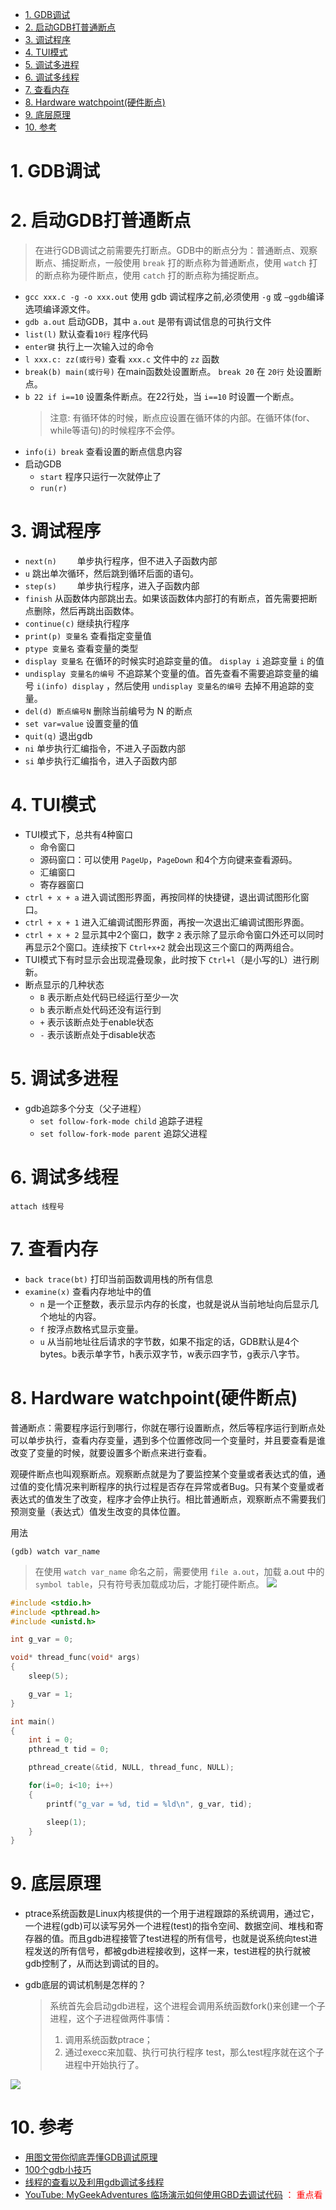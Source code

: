 <!--
 * @Author: JohnJeep
 * @Date: 2020-04-23 20:37:04
 * @LastEditTime: 2021-04-16 23:03:12
 * @LastEditors: Please set LastEditors
 * @Description: GDB、Makefile使用剖析
--> 

<!-- TOC -->

- [1. GDB调试](#1-gdb调试)
- [2. 启动GDB打普通断点](#2-启动gdb打普通断点)
- [3. 调试程序](#3-调试程序)
- [4. TUI模式](#4-tui模式)
- [5. 调试多进程](#5-调试多进程)
- [6. 调试多线程](#6-调试多线程)
- [7. 查看内存](#7-查看内存)
- [8. Hardware watchpoint(硬件断点)](#8-hardware-watchpoint硬件断点)
- [9. 底层原理](#9-底层原理)
- [10. 参考](#10-参考)

<!-- /TOC -->

# 1. GDB调试






# 2. 启动GDB打普通断点
> 在进行GDB调试之前需要先打断点。GDB中的断点分为：普通断点、观察断点、捕捉断点，一般使用 `break` 打的断点称为普通断点，使用 `watch` 打的断点称为硬件断点，使用 `catch` 打的断点称为捕捉断点。


- `gcc xxx.c -g -o xxx.out` 使用 gdb 调试程序之前,必须使用 `-g` 或 `–ggdb`编译选项编译源文件。
- `gdb a.out` 启动GDB，其中 `a.out` 是带有调试信息的可执行文件
- `list(l)`  默认查看`10行` 程序代码
- `enter键` 执行上一次输入过的命令
- `l xxx.c: zz(或行号)` 查看 `xxx.c` 文件中的 `zz` 函数
- `break(b) main(或行号)`   在main函数处设置断点。  `break 20`   在 `20行` 处设置断点。
- `b 22 if i==10`  设置条件断点。在22行处，当 `i==10` 时设置一个断点。
  > 注意: 有循环体的时候，断点应设置在循环体的内部。在循环体(for、while等语句)的时候程序不会停。
- `info(i) break`  查看设置的断点信息内容
- 启动GDB
  - `start` 程序只运行一次就停止了
  - `run(r)`



# 3. 调试程序
  - `next(n)    ` 单步执行程序，但不进入子函数内部
  - `u` 跳出单次循环，然后跳到循环后面的语句。
  - `step(s)    ` 单步执行程序，进入子函数内部
  - `finish` 从函数体内部跳出去。如果该函数体内部打的有断点，首先需要把断点删除，然后再跳出函数体。
  - `continue(c)` 继续执行程序
  - `print(p) 变量名` 查看指定变量值
  - `ptype 变量名` 查看变量的类型
  - `display 变量名` 在循环的时候实时追踪变量的值。 `display i` 追踪变量 `i` 的值
  - `undisplay 变量名的编号`  不追踪某个变量的值。首先查看不需要追踪变量的编号 `i(info) display` ，然后使用 `undisplay 变量名的编号` 去掉不用追踪的变量。
  - `del(d) 断点编号N` 删除当前编号为 N 的断点
  - `set var=value` 设置变量的值
  - `quit(q)` 退出gdb
  - `ni` 单步执行汇编指令，不进入子函数内部
  - `si` 单步执行汇编指令，进入子函数内部

# 4. TUI模式 
- TUI模式下，总共有4种窗口
  - 命令窗口
  - 源码窗口：可以使用 `PageUp`，`PageDown` 和4个方向键来查看源码。
  - 汇编窗口
  - 寄存器窗口
- `ctrl + x + a` 进入调试图形界面，再按同样的快捷键，退出调试图形化窗口。
- `ctrl + x + 1` 进入汇编调试图形界面，再按一次退出汇编调试图形界面。
- `ctrl + x + 2` 显示其中2个窗口，数字 `2` 表示除了显示命令窗口外还可以同时再显示2个窗口。连续按下 `Ctrl+x+2` 就会出现这三个窗口的两两组合。
- TUI模式下有时显示会出现混叠现象，此时按下 `Ctrl+l`（是小写的L）进行刷新。
- 断点显示的几种状态
  - `B` 表示断点处代码已经运行至少一次
  - `b` 表示断点处代码还没有运行到
  - `+` 表示该断点处于enable状态
  - `-` 表示该断点处于disable状态


# 5. 调试多进程
- gdb追踪多个分支（父子进程）
  - `set follow-fork-mode child`  追踪子进程
  - `set follow-fork-mode parent` 追踪父进程

# 6. 调试多线程
`attach 线程号`

# 7. 查看内存
- `back trace(bt)` 打印当前函数调用栈的所有信息
- `examine(x)` 查看内存地址中的值
  - `n` 是一个正整数，表示显示内存的长度，也就是说从当前地址向后显示几个地址的内容。 
  - `f` 按浮点数格式显示变量。  
  - `u` 从当前地址往后请求的字节数，如果不指定的话，GDB默认是4个bytes。b表示单字节，h表示双字节，w表示四字节，g表示八字节。

# 8. Hardware watchpoint(硬件断点)
普通断点：需要程序运行到哪行，你就在哪行设置断点，然后等程序运行到断点处可以单步执行，查看内存变量，遇到多个位置修改同一个变量时，并且要查看是谁改变了变量的时候，就要设置多个断点来进行查看。

观硬件断点也叫观察断点。观察断点就是为了要监控某个变量或者表达式的值，通过值的变化情况来判断程序的执行过程是否存在异常或者Bug。只有某个变量或者表达式的值发生了改变，程序才会停止执行。相比普通断点，观察断点不需要我们预测变量（表达式）值发生改变的具体位置。

用法 
```
(gdb) watch var_name
```
> 在使用 `watch var_name` 命名之前，需要使用 `file a.out`，加载 a.out 中的 `symbol table`，只有符号表加载成功后，才能打硬件断点。
![](./pictures/watch-break.png)

```c
#include <stdio.h>
#include <pthread.h>
#include <unistd.h>

int g_var = 0;

void* thread_func(void* args)
{
    sleep(5);

    g_var = 1;
}

int main()
{
    int i = 0;
    pthread_t tid = 0;

    pthread_create(&tid, NULL, thread_func, NULL);

    for(i=0; i<10; i++)
    {
        printf("g_var = %d, tid = %ld\n", g_var, tid);

        sleep(1);
    }
}

```


# 9. 底层原理
- ptrace系统函数是Linux内核提供的一个用于进程跟踪的系统调用，通过它，一个进程(gdb)可以读写另外一个进程(test)的指令空间、数据空间、堆栈和寄存器的值。而且gdb进程接管了test进程的所有信号，也就是说系统向test进程发送的所有信号，都被gdb进程接收到，这样一来，test进程的执行就被gdb控制了，从而达到调试的目的。

- gdb底层的调试机制是怎样的？
  > 系统首先会启动gdb进程，这个进程会调用系统函数fork()来创建一个子进程，这个子进程做两件事情：
  > 1. 调用系统函数ptrace；
  > 2. 通过execc来加载、执行可执行程序 test，那么test程序就在这个子进程中开始执行了。
<img src="./pictures/gdb-ptrace.png">



# 10. 参考
- [用图文带你彻底弄懂GDB调试原理](https://mp.weixin.qq.com/s?__biz=MzA3MzAwODYyNQ==&mid=2247483895&idx=1&sn=ba35d1823c259a959b72a310e0a92068&scene=21#wechat_redirect)
- [100个gdb小技巧](https://wizardforcel.gitbooks.io/100-gdb-tips/content/set-watchpoint.html)
- [线程的查看以及利用gdb调试多线程](https://blog.csdn.net/zhangye3017/article/details/80382496)
- [YouTube: MyGeekAdventures 临场演示如何使用GBD去调试代码](https://www.youtube.com/watch?v=xQ0ONbt-qPs&list=PL5Py8jKS3yHOco9op3r_6JN2IKmopTt7s) <font color=red>： 重点看 </font>

